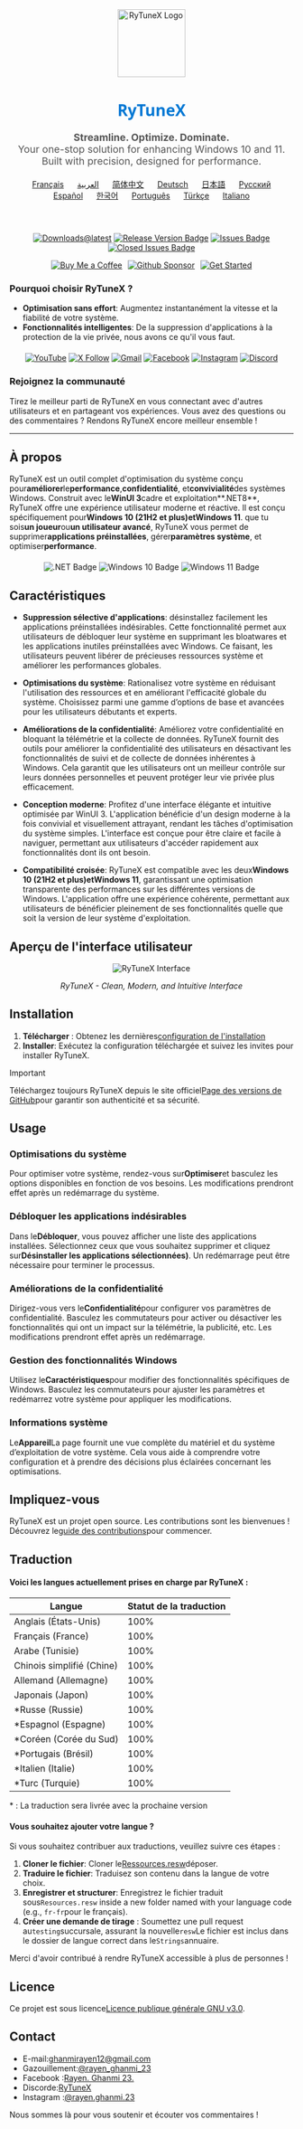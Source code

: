 <div align="center">
  <img src="https://github.com/user-attachments/assets/bc2beddd-99fe-4a50-b85f-0806b754a176" alt="RyTuneX Logo" width="120">
</div>

<h1 align="center" style="font-family: 'Segoe UI', sans-serif; font-weight: 600; color: #0078D4;">RyTuneX</h1>

<p align="center" style="font-size: 1.1rem; color: #555;">
  <strong>Streamline. Optimize. Dominate.</strong><br>
  Your one-stop solution for enhancing Windows 10 and 11. Built with precision, designed for performance.
</p>

<div align="center" style="margin: 20px 0; text-align: center;">
  <a href="README.fr.md" style="margin: 0 10px;">Français</a>
  <a href="README.ar.md" style="margin: 0 10px;">العربية</a>
  <a href="README.zh-CN.md" style="margin: 0 10px;">简体中文</a>
  <a href="README.de.md" style="margin: 0 10px;">Deutsch</a>
  <a href="README.ja.md" style="margin: 0 10px;">日本語</a>
  <a href="README.ru.md" style="margin: 0 10px;">Русский</a>
  <a href="README.es.md" style="margin: 0 10px;">Español</a>
  <a href="README.ko.md" style="margin: 0 10px;">한국어</a>
  <a href="README.pt.md" style="margin: 0 10px;">Português</a>
  <a href="README.tr.md" style="margin: 0 10px;">Türkçe</a>
  <a href="README.it.md" style="margin: 0 10px;">Italiano</a>
</div><br>

<div align="center" style="margin: 20px 0;">
  
  [![Downloads@latest](https://img.shields.io/github/downloads/rayenghanmi/rytunex/total?style=for-the-badge)](https://github.com/rayenghanmi/rytunex/releases/latest/download/RyTuneX.Setup.zip)
  [![Release Version Badge](https://img.shields.io/github/v/release/rayenghanmi/rytunex?style=for-the-badge)](https://github.com/rayenghanmi/rytunex/releases)
  [![Issues Badge](https://img.shields.io/github/issues/rayenghanmi/rytunex?style=for-the-badge)](https://github.com/rayenghanmi/rytunex/issues)
  [![Closed Issues Badge](https://img.shields.io/github/issues-closed/rayenghanmi/rytunex?color=%238256d0&style=for-the-badge)](https://github.com/rayenghanmi/rytunex/issues?q=is%3Aissue+is%3Aclosed)<br>

<a href="https://www.buymeacoffee.com/rayen.ghanmi.22"><img src="https://img.shields.io/badge/Buy_Me_A_Coffee-FFDD00?style=for-the-badge&logo=buy-me-a-coffee&logoColor=black" alt="Buy Me a Coffee" style="margin-right: 10px;"></a><a href="https://github.com/sponsors/rayenghanmi"><img src="https://img.shields.io/badge/sponsor-30363D?style=for-the-badge&logo=GitHub-Sponsors&logoColor=#white" alt="Github Sponsor" style="margin-right: 10px;"></a><a href="https://github.com/rayenghanmi/RyTuneX/wiki/Installation"><img src="https://img.shields.io/badge/Get%20Started-RyTuneX-blue?style=for-the-badge" alt="Get Started"></a>

</div>

### Pourquoi choisir RyTuneX ?

-   **Optimisation sans effort**: Augmentez instantanément la vitesse et la fiabilité de votre système.
-   **Fonctionnalités intelligentes**: De la suppression d'applications à la protection de la vie privée, nous avons ce qu'il vous faut.

<div align="center" style="margin: 20px 0;">
  <a href="https://youtube.com/@rayen.ghanmi.23?sub_confirmation=1"><img src="https://img.shields.io/badge/YouTube-FF0000?style=for-the-badge&logo=youtube&logoColor=white" alt="YouTube"></a>
  <a href="https://twitter.com/rayen_ghanmi_23"><img src="https://img.shields.io/badge/X-000000?style=for-the-badge&logo=x&logoColor=white" alt="X Follow"></a>
  <a href="mailto:ghanmirayen12@gmail.com"><img src="https://img.shields.io/badge/Gmail-D14836?style=for-the-badge&logo=gmail&logoColor=white" alt="Gmail"></a>
  <a href="https://www.facebook.com/rayen.ghanmi.23"><img src="https://img.shields.io/badge/Facebook-1877F2?style=for-the-badge&logo=facebook&logoColor=white" alt="Facebook"></a>
  <a href="https://www.instagram.com/rayen.ghanmi.23"><img src="https://img.shields.io/badge/Instagram-E4405F?style=for-the-badge&logo=instagram&logoColor=white" alt="Instagram"></a>
  <a href="https://discord.gg/gyBzyd364t"><img src="https://img.shields.io/badge/Discord-5865F2?style=for-the-badge&logo=discord&logoColor=white" alt="Discord"></a>
</div>

### Rejoignez la communauté

Tirez le meilleur parti de RyTuneX en vous connectant avec d'autres utilisateurs et en partageant vos expériences. Vous avez des questions ou des commentaires ? Rendons RyTuneX encore meilleur ensemble !

* * *

## À propos

RyTuneX est un outil complet d'optimisation du système conçu pour**améliorer**le**performance**,**confidentialité**, et**convivialité**des systèmes Windows. Construit avec le**WinUI 3**cadre et exploitation**.NET8**, RyTuneX offre une expérience utilisateur moderne et réactive. Il est conçu spécifiquement pour**Windows 10 (21H2 et plus)**et**Windows 11**. que tu sois**un joueur**ou**un utilisateur avancé**, RyTuneX vous permet de supprimer**applications préinstallées**, gérer**paramètres système**, et optimiser**performance**.

<div align="center" style="margin: 20px 0;">
  <img src="https://img.shields.io/badge/.NET8-512BD4?style=for-the-badge&logo=dotnet&logoColor=white" alt=".NET Badge" />
  <img src="https://img.shields.io/badge/Windows_10-0078d7?style=for-the-badge&logo=windows-10&logoColor=white" alt="Windows 10 Badge" />
  <img src="https://img.shields.io/badge/Windows_11-0078d4?style=for-the-badge&logo=windows-11&logoColor=white" alt="Windows 11 Badge" />
</div>

## Caractéristiques

-   **Suppression sélective d'applications**: désinstallez facilement les applications préinstallées indésirables. Cette fonctionnalité permet aux utilisateurs de débloquer leur système en supprimant les bloatwares et les applications inutiles préinstallées avec Windows. Ce faisant, les utilisateurs peuvent libérer de précieuses ressources système et améliorer les performances globales.

-   **Optimisations du système**: Rationalisez votre système en réduisant l'utilisation des ressources et en améliorant l'efficacité globale du système. Choisissez parmi une gamme d’options de base et avancées pour les utilisateurs débutants et experts.

-   **Améliorations de la confidentialité**: Améliorez votre confidentialité en bloquant la télémétrie et la collecte de données. RyTuneX fournit des outils pour améliorer la confidentialité des utilisateurs en désactivant les fonctionnalités de suivi et de collecte de données inhérentes à Windows. Cela garantit que les utilisateurs ont un meilleur contrôle sur leurs données personnelles et peuvent protéger leur vie privée plus efficacement.

-   **Conception moderne**: Profitez d'une interface élégante et intuitive optimisée par WinUI 3. L'application bénéficie d'un design moderne à la fois convivial et visuellement attrayant, rendant les tâches d'optimisation du système simples. L'interface est conçue pour être claire et facile à naviguer, permettant aux utilisateurs d'accéder rapidement aux fonctionnalités dont ils ont besoin.

-   **Compatibilité croisée**: RyTuneX est compatible avec les deux**Windows 10 (21H2 et plus)**et**Windows 11**, garantissant une optimisation transparente des performances sur les différentes versions de Windows. L'application offre une expérience cohérente, permettant aux utilisateurs de bénéficier pleinement de ses fonctionnalités quelle que soit la version de leur système d'exploitation.

## Aperçu de l'interface utilisateur

<div align="center">
  <picture>
    <source media="(prefers-color-scheme: dark)" srcset="https://github.com/user-attachments/assets/e8d2ad64-0401-4b1f-b7c9-c4fc09979459" />
    <source media="(prefers-color-scheme: light)" srcset="https://github.com/user-attachments/assets/86448dc8-49f8-4f80-ab6b-7c8da26e2d2f" />
    <img alt="RyTuneX Interface" src="https://github.com/user-attachments/assets/e8d2ad64-0401-4b1f-b7c9-c4fc09979459" />
  </picture>
  <p><em>RyTuneX - Clean, Modern, and Intuitive Interface</em></p>
</div>

## Installation

1.  **Télécharger** : Obtenez les dernières[configuration de l'installation](https://github.com/rayenghanmi/RyTuneX/releases/latest)
2.  **Installer**: Exécutez la configuration téléchargée et suivez les invites pour installer RyTuneX.

> [!IMPORTANT]  
> Téléchargez toujours RyTuneX depuis le site officiel[Page des versions de GitHub](https://github.com/rayenghanmi/RyTuneX/releases)pour garantir son authenticité et sa sécurité.

## Usage

### Optimisations du système

Pour optimiser votre système, rendez-vous sur**Optimiser**et basculez les options disponibles en fonction de vos besoins. Les modifications prendront effet après un redémarrage du système.

### Débloquer les applications indésirables

Dans le**Débloquer**, vous pouvez afficher une liste des applications installées. Sélectionnez ceux que vous souhaitez supprimer et cliquez sur**Désinstaller les applications sélectionnées)**. Un redémarrage peut être nécessaire pour terminer le processus.

### Améliorations de la confidentialité

Dirigez-vous vers le**Confidentialité**pour configurer vos paramètres de confidentialité. Basculez les commutateurs pour activer ou désactiver les fonctionnalités qui ont un impact sur la télémétrie, la publicité, etc. Les modifications prendront effet après un redémarrage.

### Gestion des fonctionnalités Windows

Utilisez le**Caractéristiques**pour modifier des fonctionnalités spécifiques de Windows. Basculez les commutateurs pour ajuster les paramètres et redémarrez votre système pour appliquer les modifications.

### Informations système

Le**Appareil**La page fournit une vue complète du matériel et du système d’exploitation de votre système. Cela vous aide à comprendre votre configuration et à prendre des décisions plus éclairées concernant les optimisations.

## Impliquez-vous

RyTuneX est un projet open source. Les contributions sont les bienvenues !  
Découvrez le[guide des contributions](https://github.com/rayenghanmi/RyTuneX/blob/main/CONTRIBUTING.md)pour commencer.

## Traduction

#### Voici les langues actuellement prises en charge par RyTuneX :

| Langue                    | Statut de la traduction |
| ------------------------- | ----------------------- |
| Anglais (États-Unis)      | 100%                    |
| Français (France)         | 100%                    |
| Arabe (Tunisie)           | 100%                    |
| Chinois simplifié (Chine) | 100%                    |
| Allemand (Allemagne)      | 100%                    |
| Japonais (Japon)          | 100%                    |
| \*Russe (Russie)          | 100%                    |
| \*Espagnol (Espagne)      | 100%                    |
| \*Coréen (Corée du Sud)   | 100%                    |
| \*Portugais (Brésil)      | 100%                    |
| \*Italien (Italie)        | 100%                    |
| \*Turc (Turquie)          | 100%                    |

\* : La traduction sera livrée avec la prochaine version

#### Vous souhaitez ajouter votre langue ?

Si vous souhaitez contribuer aux traductions, veuillez suivre ces étapes :

1.  **Cloner le fichier**: Cloner le[Ressources.resw](../testing/Strings/en-us/Resources.resw)déposer.
2.  **Traduire le fichier**: Traduisez son contenu dans la langue de votre choix.
3.  **Enregistrer et structurer**: Enregistrez le fichier traduit sous`Resources.resw` inside a new folder named with your language code (e.g., `fr-fr`pour le français).
4.  **Créer une demande de tirage** : Soumettez une pull request au`testing`succursale, assurant la nouvelle`resw`Le fichier est inclus dans le dossier de langue correct dans le`Strings`annuaire.

Merci d'avoir contribué à rendre RyTuneX accessible à plus de personnes !

## Licence

Ce projet est sous licence[Licence publique générale GNU v3.0](https://github.com/rayenghanmi/RyTuneX/blob/main/LICENSE.md).

## Contact

-   E-mail:[ghanmirayen12@gmail.com](mailto:ghanmirayen12@gmail.com)
-   Gazouillement:[@rayen_ghanmi_23](https://twitter.com/rayen_ghanmi_23)
-   Facebook :[Rayen. Ghanmi 23.](https://www.facebook.com/rayen.ghanmi.23)
-   Discorde:[RyTuneX](https://discord.gg/gyBzyd364t)
-   Instagram :[@rayen.ghanmi.23](https://instagram.com/rayen.ghanmi.23)

Nous sommes là pour vous soutenir et écouter vos commentaires !
